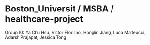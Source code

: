 # Boston_Universit / MSBA / healthcare-project

Group 10: Ya Chu Hsu, Victor Floriano, Honglin Jiang, Luca Matteucci, Adarsh Prajapat, Jessica Tong
